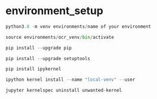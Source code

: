# environment_setup

```python
python3.8 -m venv environments/name of your environment 
```

```python 
source environments/ocr_venv/bin/activate
```
```python
pip install --upgrade pip
```
```python
pip install --upgrade setuptools
```

```python
pip install ipykernel
```

```python 
ipython kernel install --name "local-venv" --user
```
```python
jupyter kernelspec uninstall unwanted-kernel
```
